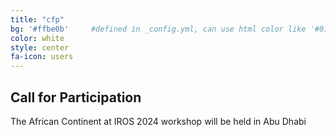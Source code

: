 ```yaml
---
title: "cfp"
bg: '#ffbe0b'     #defined in _config.yml, can use html color like '#010101' color: black  #text color
color: white
style: center 
fa-icon: users
---
```



## Call for Participation

The African Continent at IROS 2024 workshop will be held in Abu Dhabi
